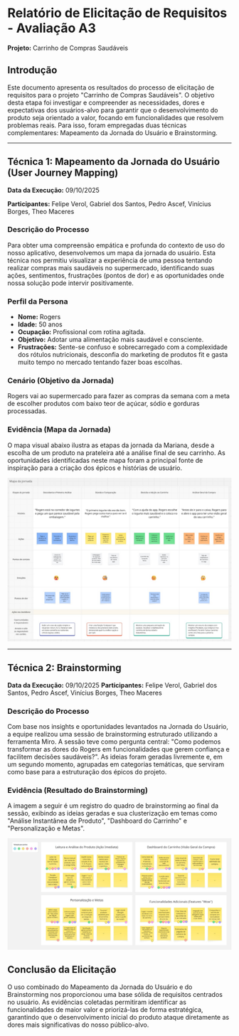 # Relatório de Elicitação de Requisitos - Avaliação A3

**Projeto:** Carrinho de Compras Saudáveis

## Introdução

Este documento apresenta os resultados do processo de elicitação de requisitos para o projeto "Carrinho de Compras Saudáveis". O objetivo desta etapa foi investigar e compreender as necessidades, dores e expectativas dos usuários-alvo para garantir que o desenvolvimento do produto seja orientado a valor, focando em funcionalidades que resolvem problemas reais. Para isso, foram empregadas duas técnicas complementares: Mapeamento da Jornada do Usuário e Brainstorming.

---

## Técnica 1: Mapeamento da Jornada do Usuário (User Journey Mapping)

**Data da Execução:** 09/10/2025

**Participantes:** Felipe Verol, Gabriel dos Santos, Pedro Ascef, Vinícius Borges, Theo Maceres

### Descrição do Processo
Para obter uma compreensão empática e profunda do contexto de uso do nosso aplicativo, desenvolvemos um mapa da jornada do usuário. Esta técnica nos permitiu visualizar a experiência de uma pessoa tentando realizar compras mais saudáveis no supermercado, identificando suas ações, sentimentos, frustrações (pontos de dor) e as oportunidades onde nossa solução pode intervir positivamente.

### Perfil da Persona
- **Nome:** Rogers
- **Idade:** 50 anos
- **Ocupação:** Profissional com rotina agitada.
- **Objetivo:** Adotar uma alimentação mais saudável e consciente.
- **Frustrações:** Sente-se confuso e sobrecarregado com a complexidade dos rótulos nutricionais, desconfia do marketing de produtos fit e gasta muito tempo no mercado tentando fazer boas escolhas.

### Cenário (Objetivo da Jornada)
Rogers vai ao supermercado para fazer as compras da semana com a meta de escolher produtos com baixo teor de açúcar, sódio e gorduras processadas.

### Evidência (Mapa da Jornada)
O mapa visual abaixo ilustra as etapas da jornada da Mariana, desde a escolha de um produto na prateleira até a análise final de seu carrinho. As oportunidades identificadas neste mapa foram a principal fonte de inspiração para a criação dos épicos e histórias de usuário.

![Mapa da Jornada do Usuário](elicitacoes/user_journey.jpeg)

---

## Técnica 2: Brainstorming

**Data da Execução:** 09/10/2025
**Participantes:** Felipe Verol, Gabriel dos Santos, Pedro Ascef, Vinícius Borges, Theo Maceres

### Descrição do Processo
Com base nos insights e oportunidades levantados na Jornada do Usuário, a equipe realizou uma sessão de brainstorming estruturado utilizando a ferramenta Miro. A sessão teve como pergunta central: "Como podemos transformar as dores do Rogers em funcionalidades que gerem confiança e facilitem decisões saudáveis?". As ideias foram geradas livremente e, em um segundo momento, agrupadas em categorias temáticas, que serviram como base para a estruturação dos épicos do projeto.

### Evidência (Resultado do Brainstorming)
A imagem a seguir é um registro do quadro de brainstorming ao final da sessão, exibindo as ideias geradas e sua clusterização em temas como "Análise Instantânea de Produto", "Dashboard do Carrinho" e "Personalização e Metas".


![Resultado do Brainstorming](elicitacoes/brainstorming.jpeg)

## Conclusão da Elicitação

O uso combinado do Mapeamento da Jornada do Usuário e do Brainstorming nos proporcionou uma base sólida de requisitos centrados no usuário. As evidências coletadas permitiram identificar as funcionalidades de maior valor e priorizá-las de forma estratégica, garantindo que o desenvolvimento inicial do produto ataque diretamente as dores mais significativas do nosso público-alvo.
